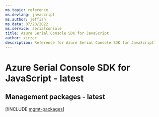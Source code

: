 ```yaml
---
ms.topic: reference
ms.devlang: javascript
ms.author: jeffish
ms.data: 07/20/2022
ms.service: serialconsole
title: Azure Serial Console SDK for JavaScript
author: xirzec
description: Reference for Azure Serial Console SDK for JavaScript
---
```

# Azure Serial Console SDK for JavaScript - latest

## Management packages - latest
[!INCLUDE [mgmt-packages](serial-console-mgmt-index.md)]
